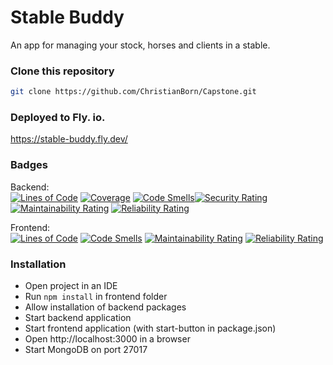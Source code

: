 <div >
  <h1>Stable Buddy</h1>
  <p>An app for managing your stock, horses and clients in a stable.</p>
</div>

### Clone this repository

```bash
git clone https://github.com/ChristianBorn/Capstone.git
```

### Deployed to Fly. io.
https://stable-buddy.fly.dev/


### Badges
Backend: <br>
[![Lines of Code](https://sonarcloud.io/api/project_badges/measure?project=christianborn_Capstone_backend&metric=ncloc)](https://sonarcloud.io/summary/new_code?id=christianborn_Capstone_backend)
[![Coverage](https://sonarcloud.io/api/project_badges/measure?project=christianborn_Capstone_backend&metric=coverage)](https://sonarcloud.io/summary/new_code?id=christianborn_Capstone_backend)
[![Code Smells](https://sonarcloud.io/api/project_badges/measure?project=christianborn_Capstone_backend&metric=code_smells)](https://sonarcloud.io/summary/new_code?id=christianborn_Capstone_backend)[![Security Rating](https://sonarcloud.io/api/project_badges/measure?project=christianborn_Capstone_backend&metric=security_rating)](https://sonarcloud.io/summary/new_code?id=christianborn_Capstone_backend)
[![Maintainability Rating](https://sonarcloud.io/api/project_badges/measure?project=christianborn_Capstone_backend&metric=sqale_rating)](https://sonarcloud.io/summary/new_code?id=christianborn_Capstone_backend)
[![Reliability Rating](https://sonarcloud.io/api/project_badges/measure?project=christianborn_Capstone_backend&metric=reliability_rating)](https://sonarcloud.io/summary/new_code?id=christianborn_Capstone_backend)
<br>

Frontend:<br>
[![Lines of Code](https://sonarcloud.io/api/project_badges/measure?project=christianborn_Capstone_frontend&metric=ncloc)](https://sonarcloud.io/summary/new_code?id=christianborn_Capstone_frontend)
[![Code Smells](https://sonarcloud.io/api/project_badges/measure?project=christianborn_Capstone_frontend&metric=code_smells)](https://sonarcloud.io/summary/new_code?id=christianborn_Capstone_frontend)
[![Maintainability Rating](https://sonarcloud.io/api/project_badges/measure?project=christianborn_Capstone_frontend&metric=sqale_rating)](https://sonarcloud.io/summary/new_code?id=christianborn_Capstone_frontend)
[![Reliability Rating](https://sonarcloud.io/api/project_badges/measure?project=christianborn_Capstone_frontend&metric=reliability_rating)](https://sonarcloud.io/summary/new_code?id=christianborn_Capstone_frontend)
### Installation

- Open project in an IDE <br>
- Run `npm install` in frontend folder <br>
- Allow installation of backend packages <br>
- Start backend application <br>
- Start frontend application (with start-button in package.json)<br>
- Open http://localhost:3000 in a browser <br>
- Start MongoDB on port 27017
